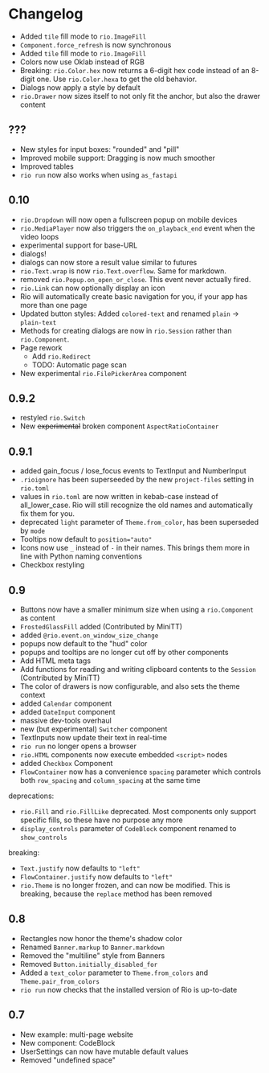# Changelog

- Added `tile` fill mode to `rio.ImageFill`
- `Component.force_refresh` is now synchronous
- Added `tile` fill mode to `rio.ImageFill`
- Colors now use Oklab instead of RGB
- Breaking: `rio.Color.hex` now returns a 6-digit hex code instead of an
    8-digit one. Use `rio.Color.hexa` to get the old behavior.
- Dialogs now apply a style by default
- `rio.Drawer` now sizes itself to not only fit the anchor, but also the
    drawer content

## ???

- New styles for input boxes: "rounded" and "pill"
- Improved mobile support: Dragging is now much smoother
- Improved tables
- `rio run` now also works when using `as_fastapi`

## 0.10

- `rio.Dropdown` will now open a fullscreen popup on mobile devices
- `rio.MediaPlayer` now also triggers the `on_playback_end` event when the
    video loops
- experimental support for base-URL
- dialogs!
- dialogs can now store a result value similar to futures
- `rio.Text.wrap` is now `rio.Text.overflow`. Same for markdown.
- removed `rio.Popup.on_open_or_close`. This event never actually fired.
- `rio.Link` can now optionally display an icon
- Rio will automatically create basic navigation for you, if your app has more
    than one page
- Updated button styles: Added `colored-text` and renamed `plain` ->
    `plain-text`
- Methods for creating dialogs are now in `rio.Session` rather than
    `rio.Component`.
- Page rework
  - Add `rio.Redirect`
  - TODO: Automatic page scan
- New experimental `rio.FilePickerArea` component

## 0.9.2

- restyled `rio.Switch`
- New ~~experimental~~ broken component `AspectRatioContainer`

## 0.9.1

- added gain_focus / lose_focus events to TextInput and NumberInput
- `.rioignore` has been superseeded by the new `project-files` setting in
    `rio.toml`
- values in `rio.toml` are now written in kebab-case instead of
    all_lower_case. Rio will still recognize the old names and automatically fix
    them for you.
- deprecated `light` parameter of `Theme.from_color`, has been superseded by
    `mode`
- Tooltips now default to `position="auto"`
- Icons now use `_` instead of `-` in their names. This brings them more in line
    with Python naming conventions
- Checkbox restyling

## 0.9

- Buttons now have a smaller minimum size when using a `rio.Component` as
    content
- `FrostedGlassFill` added (Contributed by MiniTT)
- added `@rio.event.on_window_size_change`
- popups now default to the "hud" color
- popups and tooltips are no longer cut off by other components
- Add HTML meta tags
- Add functions for reading and writing clipboard contents to the `Session`
    (Contributed by MiniTT)
- The color of drawers is now configurable, and also sets the theme context
- added `Calendar` component
- added `DateInput` component
- massive dev-tools overhaul
- new (but experimental) `Switcher` component
- TextInputs now update their text in real-time
- `rio run` no longer opens a browser
- `rio.HTML` components now execute embedded `<script>` nodes
- added `Checkbox` Component
- `FlowContainer` now has a convenience `spacing` parameter which controls both
    `row_spacing` and `column_spacing` at the same time

deprecations:

- `rio.Fill` and `rio.FillLike` deprecated. Most components only support
    specific fills, so these have no purpose any more
- `display_controls` parameter of `CodeBlock` component renamed to
    `show_controls`

breaking:

- `Text.justify` now defaults to `"left"`
- `FlowContainer.justify` now defaults to `"left"`
- `rio.Theme` is no longer frozen, and can now be modified. This is breaking,
    because the `replace` method has been removed

## 0.8

- Rectangles now honor the theme's shadow color
- Renamed `Banner.markup` to `Banner.markdown`
- Removed the "multiline" style from Banners
- Removed `Button.initially_disabled_for`
- Added a `text_color` parameter to `Theme.from_colors` and
    `Theme.pair_from_colors`
- `rio run` now checks that the installed version of Rio is up-to-date

## 0.7

- New example: multi-page website
- New component: CodeBlock
- UserSettings can now have mutable default values
- Removed "undefined space"
